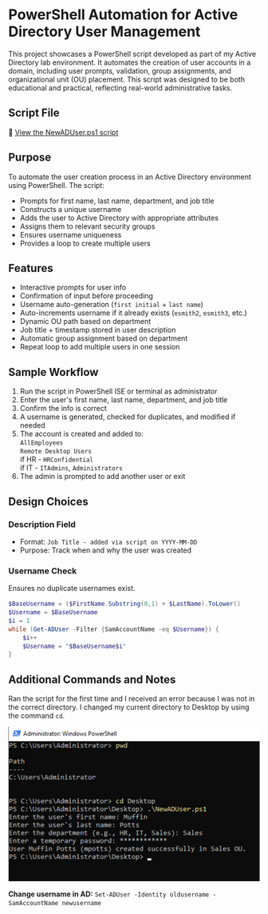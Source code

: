# PowerShell Automation for Active Directory User Management

This project showcases a PowerShell script developed as part of my Active Directory lab environment. It automates the creation of user accounts in a domain, including user prompts, validation, group assignments, and organizational unit (OU) placement. This script was designed to be both educational and practical, reflecting real-world administrative tasks.     


## Script File
📄 [View the NewADUser.ps1 script](./NewADUser.ps1)


## Purpose

To automate the user creation process in an Active Directory environment using PowerShell. The script:      
- Prompts for first name, last name, department, and job title
- Constructs a unique username
- Adds the user to Active Directory with appropriate attributes
- Assigns them to relevant security groups
- Ensures username uniqueness
- Provides a loop to create multiple users


## Features

- Interactive prompts for user info
- Confirmation of input before proceeding
- Username auto-generation (`first initial` + `last name`)
- Auto-increments username if it already exists (`esmith2`, `esmith3`, etc.)
- Dynamic OU path based on department
- Job title + timestamp stored in user description
- Automatic group assignment based on department
- Repeat loop to add multiple users in one session


## Sample Workflow

1. Run the script in PowerShell ISE or terminal as administrator
2. Enter the user's first name, last name, department, and job title
3. Confirm the info is correct
4. A username is generated, checked for duplicates, and modified if needed
5. The account is created and added to:      
   `AllEmployees`      
   `Remote Desktop Users`     
    if HR - `HRConfidential`      
    if IT - `ITAdmins`, `Administrators`      
6. The admin is prompted to add another user or exit


## Design Choices

### Description Field
- Format: `Job Title - added via script on YYYY-MM-DD`
- Purpose: Track when and why the user was created

### Username Check
Ensures no duplicate usernames exist.
```powershell
$BaseUsername = ($FirstName.Substring(0,1) + $LastName).ToLower()
$Username = $BaseUsername
$i = 1
while (Get-ADUser -Filter {SamAccountName -eq $Username}) {
    $i++
    $Username = "$BaseUsername$i"
}
```


## Additional Commands and Notes

Ran the script for the first time and I received an error because I was not in the correct directory. I changed my current directory to Desktop by using the command `cd`.     

![image011](images/image011.png)       

**Change username in AD:** `Set-ADUser -Identity oldusername -SamAccountName newusername`     
